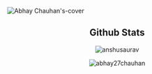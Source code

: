 ![Abhay Chauhan's-cover](https://user-images.githubusercontent.com/42849043/113486904-a78cd600-94d2-11eb-804b-8e7448d84878.png)

<h2 align="center">Github Stats</h2>

<div align="center">
<p align="center"><img align="center" src="https://github-readme-stats.vercel.app/api/top-langs/?username=abhay27chauhan&layout=compact&hide=html" alt="anshusaurav" /></p>
</div>

<p align="center"><img align="center" src="https://github-readme-stats.vercel.app/api?username=abhay27chauhan&show_icons=true" alt="abhay27chauhan"  /></p>
